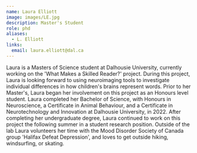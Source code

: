 ```yaml
---
name: Laura Elliott
image: images/LE.jpg
description: Master's Student
role: phd
aliases:
  - L. Elliott
links:
  email: laura.elliott@dal.ca
---
```


Laura is a Masters of Science student at Dalhousie University, currently working on the 'What Makes a Skilled Reader?' project. During this project, Laura is looking forward to using neuroimaging tools to investigate individual differences in how children's brains represent words. Prior to her Master's, Laura began her involvement on this project as an Honours level student. Laura completed her Bachelor of Science, with Honours in Neuroscience, a Certificate in Animal Behaviour, and a Certificate in Neurotechnology and Innovation at Dalhousie University, in 2022. After completing her undergraduate degree, Laura continued to work on this project the following summer in a student research position. Outside of the lab Laura volunteers her time with the Mood Disorder Society of Canada group 'Halifax Defeat Depression', and loves to get outside hiking, windsurfing, or skating.

